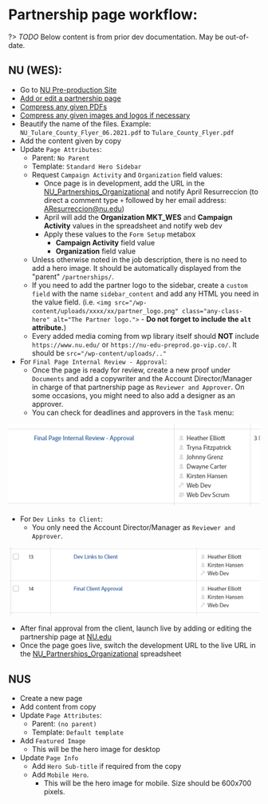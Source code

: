 # Partnership page workflow:

?> _TODO_ Below content is from prior dev documentation. May be out-of-date.

## NU (WES):

- Go to [NU Pre-production Site](https://nu-edu-preprod.go-vip.co/wp-admin/)
- [Add or edit a partnership page](https://nu-edu-preprod.go-vip.co/wp-admin/edit.php?post_type=partnership)
- [Compress any given PDFs](https://smallpdf.com/)
- [Compress any given images and logos if necessary](https://compressor.io/)
- Beautify the name of the files. Example: `NU_Tulare_County_Flyer_06.2021.pdf` to `Tulare_County_Flyer.pdf`
- Add the content given by copy
- Update `Page Attributes`:
    - Parent: `No Parent`
    - Template: `Standard Hero Sidebar`
    - Request `Campaign Activity` and `Organization` field values:
        - Once page is in development, add the URL in the [NU_Partnerships_Organizational](https://docs.google.com/spreadsheets/d/1CEYuLWvMCTCFmRUPbL8ZS9cw-igYbr7VZauYH1utfhQ/edit?ts=5e7e76d5#gid=1054635506) and notify April Resurreccion (to direct a comment type `+` followed by her email address: AResurreccion@nu.edu)
        - April will add the **Organization MKT_WES** and **Campaign Activity** values in the spreadsheet and notify web dev
        - Apply these values to the `Form Setup` metabox
            - **Campaign Activity** field value
            - **Organization** field value
    - Unless otherwise noted in the job description, there is no need to add a hero image. It should be automatically displayed from the "parent" `/partnerships/`.
    - If you need to add the partner logo to the sidebar, create a `custom field` with the name `sidebar_content` and add any HTML you need in the value field. (i.e. `<img src="/wp-content/uploads/xxxx/xx/partner_logo.png" class="any-class-here" alt="The Partner logo.">` - **Do not forget to include the `alt` attribute.**)
    - Every added media coming from wp library itself should **NOT** include `https://www.nu.edu/` or `https://nu-edu-preprod.go-vip.co/`. It should be `src="/wp-content/uploads/.."`
- For `Final Page Internal Review - Approval`:
  - Once the page is ready for review, create a new proof under `Documents` and add a copywriter and the Account Director/Manager in charge of that partnership page as `Reviewer and Approver`. On some occasions, you might need to also add a designer as an approver.
  - You can check for deadlines and approvers in the `Task` menu:

![Partnership page workflow](../_images/partnership-pages/partnership-pages-01.png)

- For `Dev Links to Client`:
  - You only need the  Account Director/Manager as `Reviewer and Approver`.

![Partnership page workflow](../_images/partnership-pages/partnership-pages-02.png)

- After final approval from the client, launch live by adding or editing the partnership page at [NU.edu](https://www.nu.edu/wp-admin/edit.php?post_type=partnership)
- Once the page goes live, switch the development URL to the live URL in the [NU_Partnerships_Organizational](https://docs.google.com/spreadsheets/d/1CEYuLWvMCTCFmRUPbL8ZS9cw-igYbr7VZauYH1utfhQ/edit?ts=5e7e76d5#gid=1054635506) spreadsheet


## NUS
- Create a new page
- Add content from copy
- Update `Page Attributes`:
    - Parent: `(no parent)`
    - Template: `Default template`
- Add `Featured Image`
    - This will be the hero image for desktop
- Update `Page Info`
    - Add `Hero Sub-title` if required from the copy
    - Add `Mobile Hero`.
        - This will be the hero image for mobile. Size should be 600x700 pixels.

